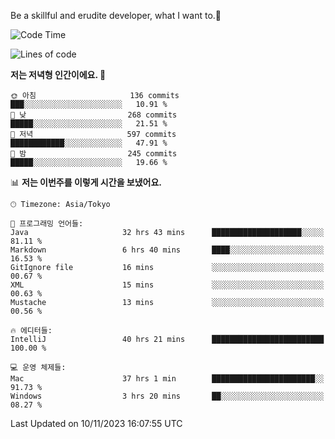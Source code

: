 Be a skillful and erudite developer, what I want to.👶

<!--START_SECTION:waka-->
![Code Time](http://img.shields.io/badge/Code%20Time-115%20hrs%2053%20mins-blue)

![Lines of code](https://img.shields.io/badge/%EC%A0%80%EB%8A%94%20%EC%97%AC%ED%83%9C%EA%B9%8C%EC%A7%80%20-727.4%20thousand%20%EC%A4%84%EC%9D%98%20%EC%BD%94%EB%93%9C%EB%A5%BC%20%EC%9E%91%EC%84%B1%ED%96%88%EC%96%B4%EC%9A%94.-blue)

**저는 저녁형 인간이에요. 🦉** 

```text
🌞 아침                     136 commits         ███░░░░░░░░░░░░░░░░░░░░░░   10.91 % 
🌆 낮　                     268 commits         █████░░░░░░░░░░░░░░░░░░░░   21.51 % 
🌃 저녁                     597 commits         ████████████░░░░░░░░░░░░░   47.91 % 
🌙 밤　                     245 commits         █████░░░░░░░░░░░░░░░░░░░░   19.66 % 
```


📊 **저는 이번주를 이렇게 시간을 보냈어요.** 

```text
🕑︎ Timezone: Asia/Tokyo

💬 프로그래밍 언어들: 
Java                     32 hrs 43 mins      ████████████████████░░░░░   81.11 % 
Markdown                 6 hrs 40 mins       ████░░░░░░░░░░░░░░░░░░░░░   16.53 % 
GitIgnore file           16 mins             ░░░░░░░░░░░░░░░░░░░░░░░░░   00.67 % 
XML                      15 mins             ░░░░░░░░░░░░░░░░░░░░░░░░░   00.63 % 
Mustache                 13 mins             ░░░░░░░░░░░░░░░░░░░░░░░░░   00.56 % 

🔥 에디터들: 
IntelliJ                 40 hrs 21 mins      █████████████████████████   100.00 % 

💻 운영 체제들: 
Mac                      37 hrs 1 min        ███████████████████████░░   91.73 % 
Windows                  3 hrs 20 mins       ██░░░░░░░░░░░░░░░░░░░░░░░   08.27 % 
```


 Last Updated on 10/11/2023 16:07:55 UTC
<!--END_SECTION:waka-->
